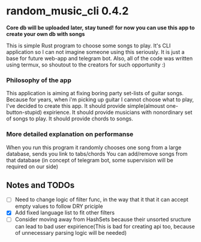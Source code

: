 # random_music_cli 0.4.2

**Core db will be uploaded later, stay tuned!**
**for now you can use this app to create your own db with songs**

This is simple Rust program to choose some songs to play.
It's CLI application so I can not imagine someone using this
seriously. It is just a base for future web-app and telegram bot.
Also, all of the code was written using termux, so shoutout to the
creators for such opportunity :)

### Philosophy of the app

This application is aiming at fixing boring party set-lists
of guitar songs. Because for years, when i'm picking up guitar
I cannot choose what to play, I've decided to create this app.
It should provide simple(almoust one-button-stupid) expirience.
It should provide musicians with nonordinary set of songs to play.
It should provide chords to songs.

### More detailed explanation on performanse

When you run this program it randomly chooses one song from
a large database, sends you link to tabs/chords
You can add/remove songs from that database
(in concept of telegram bot, some supervision will be required on our side)


## Notes and TODOs

* [ ] Need to change logic of filter func, in the way that it
that it can accept empty values to follow DRY priciple
* [x] Add fixed language list to fit other filters
* [ ] Consider moving away from HashSets because their unsorted sructure can lead to bad user expirience(This is bad for creating api too, because of unnecessary parsing logic will be needed)
